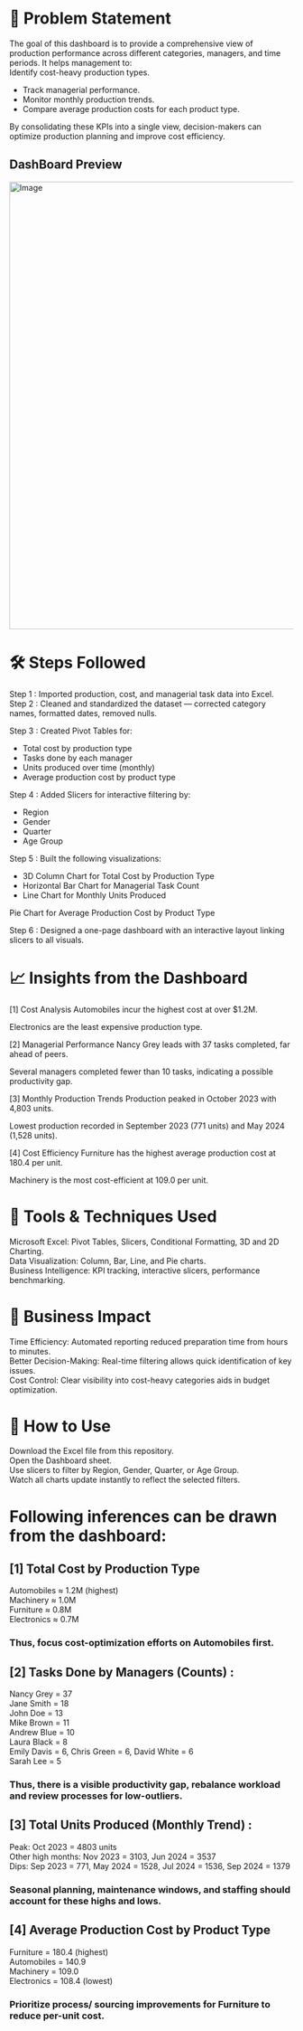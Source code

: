 #  📌 Problem Statement

The goal of this dashboard is to provide a comprehensive view of production performance across different categories, managers, and time periods.
It helps management to:\
Identify cost-heavy production types.

- Track managerial performance.
- Monitor monthly production trends.
- Compare average production costs for each product type.

By consolidating these KPIs into a single view, decision-makers can optimize production planning and improve cost efficiency.

## DashBoard Preview
<img width="1096" height="792" alt="Image" src="https://github.com/user-attachments/assets/ba7e37a6-58b5-4239-93b6-fb3c58df2204" />


#  🛠 Steps Followed
Step 1 : Imported production, cost, and managerial task data into  Excel.\
Step 2 : Cleaned and standardized the dataset — corrected category names, formatted dates, removed nulls.

Step 3 : Created Pivot Tables for:

- Total cost by production type
- Tasks done by each manager
- Units produced over time (monthly)
- Average production cost by product type

Step 4 : Added Slicers for interactive filtering by:

- Region
- Gender
- Quarter
- Age Group

Step 5 : Built the following visualizations:

- 3D Column Chart for Total Cost by Production Type
- Horizontal Bar Chart for Managerial Task Count
- Line Chart for Monthly Units Produced

Pie Chart for Average Production Cost by Product Type

Step 6 : Designed a one-page dashboard with an interactive layout linking slicers to all visuals.


   # 📈 Insights from the Dashboard
[1] Cost Analysis
Automobiles incur the highest cost at over $1.2M.

Electronics are the least expensive production type.

[2] Managerial Performance
Nancy Grey leads with 37 tasks completed, far ahead of peers.

Several managers completed fewer than 10 tasks, indicating a possible productivity gap.

[3] Monthly Production Trends
Production peaked in October 2023 with 4,803 units.

Lowest production recorded in September 2023 (771 units) and May 2024 (1,528 units).

[4] Cost Efficiency
Furniture has the highest average production cost at 180.4 per unit.

Machinery is the most cost-efficient at 109.0 per unit.


  #  📂 Tools & Techniques Used


Microsoft Excel: Pivot Tables, Slicers, Conditional Formatting, 3D and 2D Charting.\
Data Visualization: Column, Bar, Line, and Pie charts.\
Business Intelligence: KPI tracking, interactive slicers, performance benchmarking.

   # 📌 Business Impact

Time Efficiency: Automated reporting reduced preparation time from hours to minutes.\
Better Decision-Making: Real-time filtering allows quick identification of key issues.\
Cost Control: Clear visibility into cost-heavy categories aids in budget optimization.


  # 🚀 How to Use

Download the Excel file from this repository.\
Open the Dashboard sheet.\
Use slicers to filter by Region, Gender, Quarter, or Age Group.\
Watch all charts update instantly to reflect the selected filters.

#  Following inferences can be drawn from the dashboard:

## [1] Total Cost by Production Type
Automobiles ≈ 1.2M (highest)\
Machinery ≈ 1.0M\
Furniture ≈ 0.8M\
Electronics ≈ 0.7M

### Thus, focus cost-optimization efforts on Automobiles first.

## [2] Tasks Done by Managers (Counts) :
Nancy Grey = 37\
Jane Smith = 18\
John Doe = 13\
Mike Brown = 11\
Andrew Blue = 10\
Laura Black = 8\
Emily Davis = 6, Chris Green = 6, David White = 6\
Sarah Lee = 5

### Thus, there is a visible productivity gap, rebalance workload and review processes for low-outliers.

## [3] Total Units Produced (Monthly Trend) :
Peak: Oct 2023 = 4803 units\
Other high months: Nov 2023 = 3103, Jun 2024 = 3537\
Dips: Sep 2023 = 771, May 2024 = 1528, Jul 2024 = 1536, Sep 2024 = 1379

### Seasonal planning, maintenance windows, and staffing should account for these highs and lows.

## [4] Average Production Cost by Product Type
Furniture = 180.4 (highest)\
Automobiles = 140.9\
Machinery = 109.0\
Electronics = 108.4 (lowest)

### Prioritize process/ sourcing improvements for Furniture to reduce per-unit cost.
